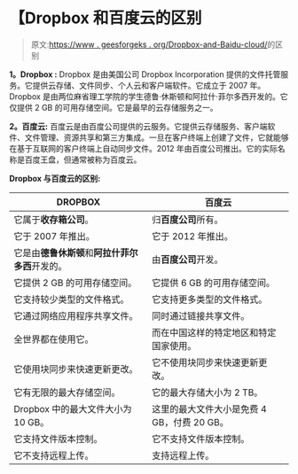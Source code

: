 # 【Dropbox 和百度云的区别

> 原文:[https://www . geesforgeks . org/Dropbox-and-Baidu-cloud/](https://www.geeksforgeeks.org/difference-between-dropbox-and-baidu-cloud/)的区别

**1。Dropbox :**
Dropbox 是由美国公司 Dropbox Incorporation 提供的文件托管服务。它提供云存储、文件同步、个人云和客户端软件。它成立于 2007 年。Dropbox 是由两位麻省理工学院的学生德鲁·休斯顿和阿拉什·菲尔多西开发的。它仅提供 2 GB 的可用存储空间。它是最早的云存储服务之一。

**2。百度云:**
百度云是由百度公司提供的云服务。它提供云存储服务、客户端软件、文件管理、资源共享和第三方集成。一旦在客户终端上创建了文件，它就能够在基于互联网的客户终端上自动同步文件。2012 年由百度公司推出。它的实际名称是百度王盘，但通常被称为百度云。

**Dropbox 与百度云的区别:**

<center>

| DROPBOX | 百度云 |
| --- | --- |
| 它属于**收存箱公司**。 | 归**百度公司**所有。 |
| 它于 2007 年推出。 | 它于 2012 年推出。 |
| 它是由**德鲁休斯顿**和**阿拉什菲尔多西**开发的。 | 由**百度公司**开发。 |
| 它提供 2 GB 的可用存储空间。 | 它提供 6 GB 的可用存储空间。 |
| 它支持较少类型的文件格式。 | 它支持更多类型的文件格式。 |
| 它通过网络应用程序共享文件。 | 同时通过链接共享文件。 |
| 全世界都在使用它。 | 而在中国这样的特定地区和特定国家使用。 |
| 它使用块同步来快速更新更改。 | 它不使用块同步来快速更新更改。 |
| 它有无限的最大存储空间。 | 它的最大存储大小为 2 TB。 |
| Dropbox 中的最大文件大小为 10 GB。 | 这里的最大文件大小是免费 4 GB，付费 20 GB。 |
| 它支持文件版本控制。 | 它不支持文件版本控制。 |
| 它不支持远程上传。 | 支持远程上传。 |

</center>